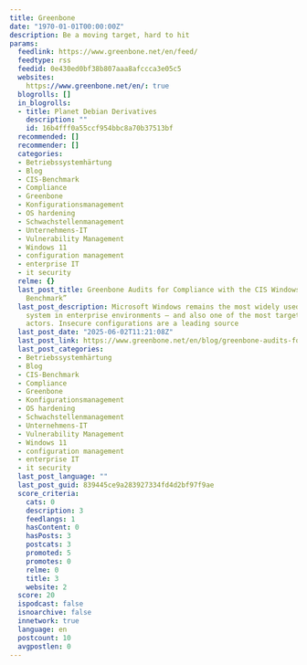 ```yaml
---
title: Greenbone
date: "1970-01-01T00:00:00Z"
description: Be a moving target, hard to hit
params:
  feedlink: https://www.greenbone.net/en/feed/
  feedtype: rss
  feedid: 0e430ed0bf38b807aaa8afccca3e05c5
  websites:
    https://www.greenbone.net/en/: true
  blogrolls: []
  in_blogrolls:
  - title: Planet Debian Derivatives
    description: ""
    id: 16b4fff0a55ccf954bbc8a70b37513bf
  recommended: []
  recommender: []
  categories:
  - Betriebssystemhärtung
  - Blog
  - CIS-Benchmark
  - Compliance
  - Greenbone
  - Konfigurationsmanagement
  - OS hardening
  - Schwachstellenmanagement
  - Unternehmens-IT
  - Vulnerability Management
  - Windows 11
  - configuration management
  - enterprise IT
  - it security
  relme: {}
  last_post_title: Greenbone Audits for Compliance with the CIS Windows 11 Enterprise
    Benchmark”
  last_post_description: Microsoft Windows remains the most widely used desktop operating
    system in enterprise environments – and also one of the most targeted by threat
    actors. Insecure configurations are a leading source
  last_post_date: "2025-06-02T11:21:08Z"
  last_post_link: https://www.greenbone.net/en/blog/greenbone-audits-for-compliance-with-the-cis-windows-11-enterprise-benchmark/
  last_post_categories:
  - Betriebssystemhärtung
  - Blog
  - CIS-Benchmark
  - Compliance
  - Greenbone
  - Konfigurationsmanagement
  - OS hardening
  - Schwachstellenmanagement
  - Unternehmens-IT
  - Vulnerability Management
  - Windows 11
  - configuration management
  - enterprise IT
  - it security
  last_post_language: ""
  last_post_guid: 839445ce9a283927334fd4d2bf97f9ae
  score_criteria:
    cats: 0
    description: 3
    feedlangs: 1
    hasContent: 0
    hasPosts: 3
    postcats: 3
    promoted: 5
    promotes: 0
    relme: 0
    title: 3
    website: 2
  score: 20
  ispodcast: false
  isnoarchive: false
  innetwork: true
  language: en
  postcount: 10
  avgpostlen: 0
---
```

